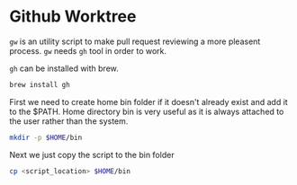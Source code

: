 # Github Worktree

`gw` is an utility script to make pull request reviewing a more
pleasent process. `gw` needs `gh` tool in order to work.

`gh` can be installed with brew.

```sh
brew install gh
```

First we need to create home bin folder if it doesn't already exist and add it
to the $PATH. Home directory bin is very useful as it is always attached to the
user rather than the system.

```sh
mkdir -p $HOME/bin
```

Next we just copy the script to the bin folder

```sh
cp <script_location> $HOME/bin
```
